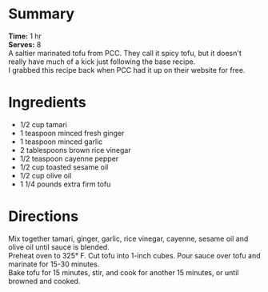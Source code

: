 # Summary
**Time:** 1 hr  
**Serves:** 8  
A saltier marinated tofu from PCC. They call it spicy tofu, but it doesn't really have much of a kick just following the base recipe.  
I grabbed this recipe back when PCC had it up on their website for free.

# Ingredients
- 1/2 cup tamari
- 1 teaspoon minced fresh ginger
- 1 teaspoon minced garlic
- 2 tablespoons brown rice vinegar
- 1/2 teaspoon cayenne pepper
- 1/2 cup toasted sesame oil
- 1/2 cup olive oil
- 1 1/4 pounds extra firm tofu

# Directions
Mix together tamari, ginger, garlic, rice vinegar, cayenne, sesame oil and olive oil until sauce is blended.  
Preheat oven to 325° F. Cut tofu into 1-inch cubes. Pour sauce over tofu and marinate for 15-30 minutes.  
Bake tofu for 15 minutes, stir, and cook for another 15 minutes, or until browned and cooked.
